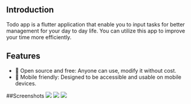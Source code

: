 ## Introduction

Todo app is a flutter application that enable you to input tasks for better management for your day to day life.
You can utilize this app to improve your time more efficiently.

## Features
- 📖 Open source and free: Anyone can use, modify it without cost.
- 📱 Mobile friendly: Designed to be accessible and usable on mobile devices.


##Screenshots
![](https://cdn.discordapp.com/attachments/1087031595438968853/1092490939987140639/Screenshot_1680540183.png|width=200|height=400)
![](https://cdn.discordapp.com/attachments/1087031595438968853/1092490915341402112/Screenshot_1680540032.png|width=200|height=400)
![](https://cdn.discordapp.com/attachments/1087031595438968853/1092491003132387429/Screenshot_1680540191.png|width=200|height=400)




